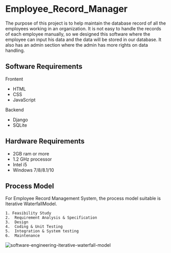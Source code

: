 # Employee_Record_Manager

The purpose of this project is to help maintain the database record of all the employees working in an organization. It is not easy to handle the records of each employee manually, so we designed this software where the employee can input his data and the data will be stored in our database. It also has an admin section where the admin has more rights on data handling.


## Software Requirements

Frontent
 - HTML
 - CSS
 - JavaScript

Backend
 - Django
 - SQLite

## Hardware Requirements
 - 2GB ram or more
 - 1.2 GHz processor 
 - Intel i5 
 - Windows 7/8/8.1/10


## Process Model
For Employee Record Management System, the process model suitable is Iterative WaterfallModel.


    1. Feasibility Study
	2.  Requirement Analysis & Specification
	3.  Design
	4.  Coding & Unit Testing
	5.  Integration & System testing
	6.  Maintenance 

![software-engineering-iterative-waterfall-model]([http://url/to/img.png](https://www.geeksforgeeks.org/software-engineering-iterative-waterfall-model/))
